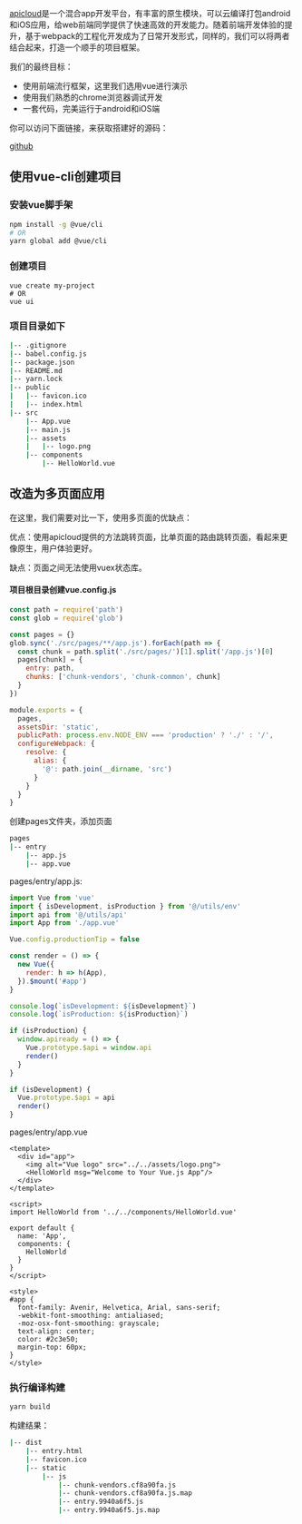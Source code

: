 [apicloud](https://www.apicloud.com/)是一个混合app开发平台，有丰富的原生模块，可以云编译打包android和iOS应用，给web前端同学提供了快速高效的开发能力。随着前端开发体验的提升，基于webpack的工程化开发成为了日常开发形式，同样的，我们可以将两者结合起来，打造一个顺手的项目框架。

我们的最终目标：

- 使用前端流行框架，这里我们选用vue进行演示
- 使用我们熟悉的chrome浏览器调试开发
- 一套代码，完美运行于android和iOS端

你可以访问下面链接，来获取搭建好的源码：

[github](https://github.com/QingyunYang/apicloud-webpack-vue-starter)

## 使用vue-cli创建项目

### 安装vue脚手架

```bash
npm install -g @vue/cli
# OR
yarn global add @vue/cli
```

### 创建项目

```
vue create my-project
# OR
vue ui
```
### 项目目录如下

```bash
|-- .gitignore
|-- babel.config.js
|-- package.json
|-- README.md
|-- yarn.lock
|-- public
|   |-- favicon.ico
|   |-- index.html
|-- src
    |-- App.vue
    |-- main.js
    |-- assets
    |   |-- logo.png
    |-- components
        |-- HelloWorld.vue

```

## 改造为多页面应用

在这里，我们需要对比一下，使用多页面的优缺点：

优点：使用apicloud提供的方法跳转页面，比单页面的路由跳转页面，看起来更像原生，用户体验更好。

缺点：页面之间无法使用vuex状态库。

#### 项目根目录创建vue.config.js

```javascript
const path = require('path')
const glob = require('glob')

const pages = {}
glob.sync('./src/pages/**/app.js').forEach(path => {
  const chunk = path.split('./src/pages/')[1].split('/app.js')[0]
  pages[chunk] = {
    entry: path,
    chunks: ['chunk-vendors', 'chunk-common', chunk]
  }
})

module.exports = {
  pages,
  assetsDir: 'static',
  publicPath: process.env.NODE_ENV === 'production' ? './' : '/',
  configureWebpack: {
    resolve: {
      alias: {
        '@': path.join(__dirname, 'src')
      }
    }
  }
}
```

创建pages文件夹，添加页面

```bash
pages
|-- entry
    |-- app.js
    |-- app.vue

```

pages/entry/app.js:

```javascript
import Vue from 'vue'
import { isDevelopment, isProduction } from '@/utils/env'
import api from '@/utils/api'
import App from './app.vue'

Vue.config.productionTip = false

const render = () => {
  new Vue({
    render: h => h(App),
  }).$mount('#app')
}

console.log(`isDevelopment: ${isDevelopment}`)
console.log(`isProduction: ${isProduction}`)

if (isProduction) {
  window.apiready = () => {
    Vue.prototype.$api = window.api
    render()
  }
}

if (isDevelopment) {
  Vue.prototype.$api = api
  render()
}

```

pages/entry/app.vue

```vue
<template>
  <div id="app">
    <img alt="Vue logo" src="../../assets/logo.png">
    <HelloWorld msg="Welcome to Your Vue.js App"/>
  </div>
</template>

<script>
import HelloWorld from '../../components/HelloWorld.vue'

export default {
  name: 'App',
  components: {
    HelloWorld
  }
}
</script>

<style>
#app {
  font-family: Avenir, Helvetica, Arial, sans-serif;
  -webkit-font-smoothing: antialiased;
  -moz-osx-font-smoothing: grayscale;
  text-align: center;
  color: #2c3e50;
  margin-top: 60px;
}
</style>

```

### 执行编译构建

```bash
yarn build
```

构建结果：

```bash
|-- dist
    |-- entry.html
    |-- favicon.ico
    |-- static
        |-- js
            |-- chunk-vendors.cf8a90fa.js
            |-- chunk-vendors.cf8a90fa.js.map
            |-- entry.9940a6f5.js
            |-- entry.9940a6f5.js.map

```

